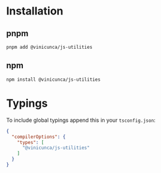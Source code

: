 # Installation

## pnpm

`pnpm add @vinicunca/js-utilities`

## npm

`npm install @vinicunca/js-utilities`

# Typings

To include global typings append this in your `tsconfig.json`:

```json
{
  "compilerOptions": {
    "types": [
      "@vinicunca/js-utilities"
    ]
  }
}
```